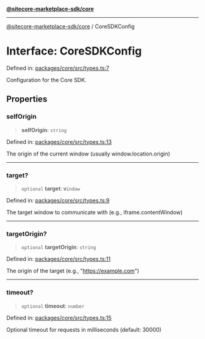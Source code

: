 [**@sitecore-marketplace-sdk/core**](../README.md)

***

[@sitecore-marketplace-sdk/core](../README.md) / CoreSDKConfig

# Interface: CoreSDKConfig

Defined in: [packages/core/src/types.ts:7](https://github.com/Sitecore/marketplace-sdk/blob/893df143248e67d8c66e942a96045542130259a0/packages/core/src/types.ts#L7)

Configuration for the Core SDK.

## Properties

### selfOrigin

> **selfOrigin**: `string`

Defined in: [packages/core/src/types.ts:13](https://github.com/Sitecore/marketplace-sdk/blob/893df143248e67d8c66e942a96045542130259a0/packages/core/src/types.ts#L13)

The origin of the current window (usually window.location.origin)

***

### target?

> `optional` **target**: `Window`

Defined in: [packages/core/src/types.ts:9](https://github.com/Sitecore/marketplace-sdk/blob/893df143248e67d8c66e942a96045542130259a0/packages/core/src/types.ts#L9)

The target window to communicate with (e.g., iframe.contentWindow)

***

### targetOrigin?

> `optional` **targetOrigin**: `string`

Defined in: [packages/core/src/types.ts:11](https://github.com/Sitecore/marketplace-sdk/blob/893df143248e67d8c66e942a96045542130259a0/packages/core/src/types.ts#L11)

The origin of the target (e.g., "https://example.com")

***

### timeout?

> `optional` **timeout**: `number`

Defined in: [packages/core/src/types.ts:15](https://github.com/Sitecore/marketplace-sdk/blob/893df143248e67d8c66e942a96045542130259a0/packages/core/src/types.ts#L15)

Optional timeout for requests in milliseconds (default: 30000)

